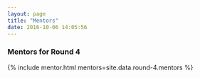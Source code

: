 ```yaml
---
layout: page
title: "Mentors"
date: 2016-10-06 14:05:56
---
```


### Mentors for Round 4

{% include mentor.html mentors=site.data.round-4.mentors %}

